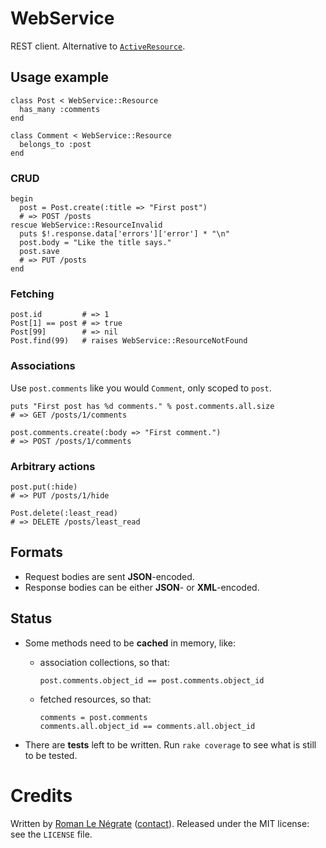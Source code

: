 # WebService

REST client. Alternative to [`ActiveResource`](http://api.rubyonrails.org/classes/ActiveResource/Base.html).

## Usage example

    class Post < WebService::Resource
      has_many :comments
    end
    
    class Comment < WebService::Resource
      belongs_to :post
    end

### CRUD

    begin
      post = Post.create(:title => "First post")
      # => POST /posts
    rescue WebService::ResourceInvalid
      puts $!.response.data['errors']['error'] * "\n"
      post.body = "Like the title says."
      post.save
      # => PUT /posts
    end

### Fetching

    post.id         # => 1
    Post[1] == post # => true
    Post[99]        # => nil
    Post.find(99)   # raises WebService::ResourceNotFound

### Associations

Use `post.comments` like you would `Comment`, only scoped to `post`.

    puts "First post has %d comments." % post.comments.all.size
    # => GET /posts/1/comments
    
    post.comments.create(:body => "First comment.")
    # => POST /posts/1/comments

### Arbitrary actions

    post.put(:hide)
    # => PUT /posts/1/hide
    
    Post.delete(:least_read)
    # => DELETE /posts/least_read

## Formats

* Request bodies are sent **JSON**-encoded.
* Response bodies can be either **JSON**- or **XML**-encoded.

## Status

* Some methods need to be **cached** in memory, like:

  * association collections, so that:

        post.comments.object_id == post.comments.object_id

  * fetched resources, so that:

        comments = post.comments
        comments.all.object_id == comments.all.object_id

* There are **tests** left to be written. Run `rake coverage` to see what is still to be tested.

# Credits

Written by [Roman Le Négrate](http://roman.flucti.com) ([contact](mailto:roman.lenegrate@gmail.com)). Released under the MIT license: see the `LICENSE` file.
